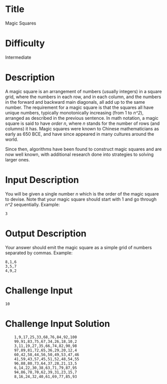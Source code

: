 # Title

Magic Squares

# Difficulty

Intermediate

# Description

A  magic square is an arrangement of numbers (usually integers) in a square grid, where the numbers in each row, and in each column, and the numbers in the forward and backward main diagonals, all add up to the same number. The requirement for a magic square is that the squares all have unique numbers, typically monotonically increasing (from 1 to *n^2*), arranged as described in the previous sentence. In math notation, a magic square is said to have *order n*, where  *n* stands for the number of rows (and columns) it has. Magic squares were known to Chinese mathematicians as early as 650 BCE, and have since appeared in many cultures around the world. 

Since then, algorithms have been found to construct magic squares and are now well known, with additional research done into strategies to solving larger ones. 

# Input Description

You will be given a single number *n* which is the order of the magic square to devise. Note that your magic square should start with 1 and go through *n^2* sequentially. Example:

    3

# Output Description

Your answer should emit the magic square as a simple grid of numbers separated by commas. Example:

    8,1,6
    3,5,7
    4,9,2

# Challenge Input

    10

# Challenge Input Solution

        1,9,17,25,33,68,76,84,92,100
        99,91,83,75,67,34,26,18,10,2
        3,11,19,27,35,66,74,82,90,98
        97,89,81,72,65,36,29,20,12,4
        60,42,58,44,56,50,49,53,47,46
        41,59,43,57,45,51,52,48,54,55
        96,88,80,73,64,37,28,21,13,5
        6,14,22,30,38,63,71,79,87,95
        94,86,78,70,62,39,31,23,15,7
        8,16,24,32,40,61,69,77,85,93


